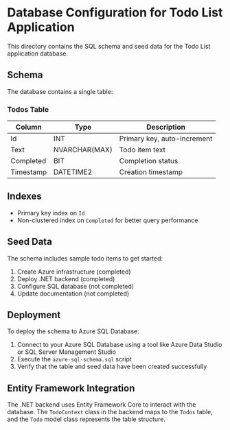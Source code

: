 # Database Configuration for Todo List Application

This directory contains the SQL schema and seed data for the Todo List application database.

## Schema

The database contains a single table:

### Todos Table

| Column    | Type         | Description                  |
|-----------|--------------|------------------------------|
| Id        | INT          | Primary key, auto-increment  |
| Text      | NVARCHAR(MAX)| Todo item text               |
| Completed | BIT          | Completion status            |
| Timestamp | DATETIME2    | Creation timestamp           |

## Indexes

- Primary key index on `Id`
- Non-clustered index on `Completed` for better query performance

## Seed Data

The schema includes sample todo items to get started:

1. Create Azure infrastructure (completed)
2. Deploy .NET backend (completed)
3. Configure SQL database (not completed)
4. Update documentation (not completed)

## Deployment

To deploy the schema to Azure SQL Database:

1. Connect to your Azure SQL Database using a tool like Azure Data Studio or SQL Server Management Studio
2. Execute the `azure-sql-schema.sql` script
3. Verify that the table and seed data have been created successfully

## Entity Framework Integration

The .NET backend uses Entity Framework Core to interact with the database. The `TodoContext` class in the backend maps to the `Todos` table, and the `Todo` model class represents the table structure.